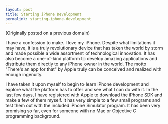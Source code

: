 ```yaml
---
layout: post
title: Starting iPhone Development
permalink: starting-iphone-development
---
```


(Originally posted on a previous domain)

I have a confession to make. I love my iPhone. Despite what limitations it may have, it is a truly revolutionary device that has taken the world by storm and made possible a wide assortment of technological innovation. It has also become a one-of-kind platform to develop amazing applications and distribute them directly to any iPhone owner in the world. The motto "There's an app for that" by Apple truly can be conceived and realized with enough ingenuity.

I have taken it upon myself to begin to learn iPhone development and explore what the platform has to offer and see what I can do with it. In the last few days, I have registered with Apple to download the iPhone SDK and make a few of them myself. It has very simple to a few small programs and test them out with the included iPhone Simulator program. It has been very promising so far, even for someone with no Mac or Objective C programming background.

